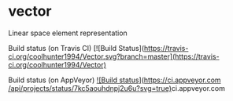 # vector
Linear space element representation

Build status (on Travis CI) [![Build Status](https://travis-ci.org/coolhunter1994/Vector.svg?branch=master](https://travis-ci.org/coolhunter1994/Vector)

Build status (on AppVeyor) [![Build status](https://ci.appveyor.com
/api/projects/status/7kc5aouhdnpj2u6u?svg=true)](https://ci.appveyor.com/project/panteraD/vector)ci.appveyor.com
